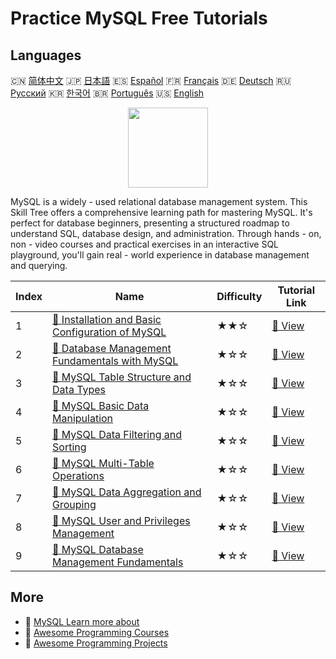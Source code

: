 # Practice MySQL Free Tutorials

## Languages

🇨🇳 [简体中文](README_zh.md) 🇯🇵 [日本語](README_ja.md) 🇪🇸 [Español](README_es.md) 🇫🇷 [Français](README_fr.md) 🇩🇪 [Deutsch](README_de.md) 🇷🇺 [Русский](README_ru.md) 🇰🇷 [한국어](README_ko.md) 🇧🇷 [Português](README_pt.md) 🇺🇸 [English](README.md) 

<div align="center">
<img width="128px" src="https://file.labex.io/path/3JJy1bOBmUoZ.png">
</div>

MySQL is a widely - used relational database management system. This Skill Tree offers a comprehensive learning path for mastering MySQL. It's perfect for database beginners, presenting a structured roadmap to understand SQL, database design, and administration. Through hands - on, non - video courses and practical exercises in an interactive SQL playground, you'll gain real - world experience in database management and querying.

|   Index | Name                                                                                                                                         | Difficulty   | Tutorial Link                                                                                       |
|---------|----------------------------------------------------------------------------------------------------------------------------------------------|--------------|-----------------------------------------------------------------------------------------------------|
|       1 | [📖 Installation and Basic Configuration of MySQL](https://labex.io/en/tutorials/mysql-installation-and-basic-configuration-of-mysql-418415) | ★★☆          | [🔗 View](https://labex.io/en/tutorials/mysql-installation-and-basic-configuration-of-mysql-418415) |
|       2 | [📖 Database Management Fundamentals with MySQL](https://labex.io/en/tutorials/mysql-database-management-fundamentals-with-mysql-418414)     | ★☆☆          | [🔗 View](https://labex.io/en/tutorials/mysql-database-management-fundamentals-with-mysql-418414)   |
|       3 | [📖 MySQL Table Structure and Data Types](https://labex.io/en/tutorials/mysql-mysql-table-structure-and-data-types-418307)                   | ★☆☆          | [🔗 View](https://labex.io/en/tutorials/mysql-mysql-table-structure-and-data-types-418307)          |
|       4 | [📖 MySQL Basic Data Manipulation](https://labex.io/en/tutorials/sql-mysql-basic-data-manipulation-418303)                                   | ★☆☆          | [🔗 View](https://labex.io/en/tutorials/sql-mysql-basic-data-manipulation-418303)                   |
|       5 | [📖 MySQL Data Filtering and Sorting](https://labex.io/en/tutorials/mysql-mysql-data-filtering-and-sorting-418305)                           | ★☆☆          | [🔗 View](https://labex.io/en/tutorials/mysql-mysql-data-filtering-and-sorting-418305)              |
|       6 | [📖 MySQL Multi-Table Operations](https://labex.io/en/tutorials/mysql-mysql-multi-table-operations-418306)                                   | ★☆☆          | [🔗 View](https://labex.io/en/tutorials/mysql-mysql-multi-table-operations-418306)                  |
|       7 | [📖 MySQL Data Aggregation and Grouping](https://labex.io/en/tutorials/mysql-mysql-data-aggregation-and-grouping-418304)                     | ★☆☆          | [🔗 View](https://labex.io/en/tutorials/mysql-mysql-data-aggregation-and-grouping-418304)           |
|       8 | [📖 MySQL User and Privileges Management](https://labex.io/en/tutorials/mysql-mysql-user-and-privileges-management-418308)                   | ★☆☆          | [🔗 View](https://labex.io/en/tutorials/mysql-mysql-user-and-privileges-management-418308)          |
|       9 | [📖 MySQL Database Management Fundamentals](https://labex.io/en/tutorials/mysql-mysql-database-management-fundamentals-301326)               | ★☆☆          | [🔗 View](https://labex.io/en/tutorials/mysql-mysql-database-management-fundamentals-301326)        |

## More

- 🔗 [MySQL Learn more about](https://labex.io/en/skilltrees/mysql)
- 🔗 [Awesome Programming Courses](https://github.com/labex-labs/awesome-programming-courses)
- 🔗 [Awesome Programming Projects](https://github.com/labex-labs/awesome-programming-projects)

